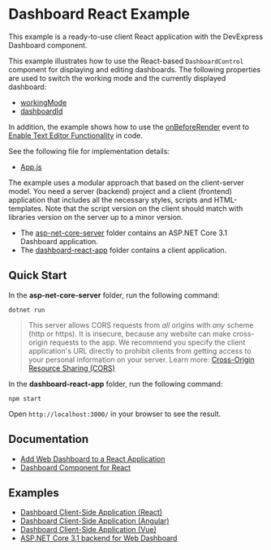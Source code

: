 # Dashboard React Example

This example is a ready-to-use client React application with the DevExpress Dashboard component.

This example illustrates how to use the React-based `DashboardControl` component for displaying and editing dashboards. The following properties are used to switch the working mode and the currently displayed dashboard: 

- [workingMode](https://docs.devexpress.com/Dashboard/js-DevExpress.Dashboard.DashboardControlOptions?v=20.2#js_devexpress_dashboard_dashboardcontroloptions_workingmode)
- [dashboardId](https://docs.devexpress.com/Dashboard/js-DevExpress.Dashboard.DashboardControlOptions?v=20.2#js_devexpress_dashboard_dashboardcontroloptions_dashboardid)

In addition, the example shows how to use the [onBeforeRender](https://docs.devexpress.com/Dashboard/js-DevExpress.Dashboard.DashboardControlOptions?v=20.2#js_devexpress_dashboard_dashboardcontroloptions_onbeforerender) event to [Enable Text Editor Functionality](https://docs.devexpress.com/Dashboard/401572/web-dashboard/create-dashboards-on-the-web/designing-dashboard-items/text-box/enable-text-editor-functionality) in code. 

See the following file for implementation details:

- [App.js](./dashboard-react-app/src/App.js)

The example uses a modular approach that based on the client-server model. You need a server (backend) project and a client (frontend) application that includes all the necessary styles, scripts and HTML-templates. Note that the script version on the client should match with libraries version on the server up to a minor version.

- The [asp-net-core-server](asp-net-core-server) folder contains an ASP.NET Core 3.1 Dashboard application.
- The [dashboard-react-app](dashboard-angular-app) folder contains a client application.

## Quick Start

In the **asp-net-core-server** folder, run the following command:

```
dotnet run
```
> This server allows CORS requests from _all_ origins with _any_ scheme (http or https). It is insecure, because any website can make cross-origin requests to the app. We recommend you specify the client application's URL directly to prohibit clients from getting access to your personal information on your server. Learn more: [Cross-Origin Resource Sharing (CORS)](https://docs.devexpress.com/Dashboard/400709)

In the **dashboard-react-app** folder, run the following command:

```
npm start
```

Open ```http://localhost:3000/``` in your browser to see the result.

## Documentation
- [Add Web Dashboard to a React Application](https://docs.devexpress.com/Dashboard/400683/web-dashboard/dashboard-component-for-react/add-web-dashboard-to-a-react-application?v=20.2)
- [Dashboard Component for React](https://docs.devexpress.com/Dashboard/401977/web-dashboard/dashboard-component-for-react?v=20.2)

## Examples
- [Dashboard Client-Side Application (React)](https://github.com/DevExpress-Examples/dashboard-react-app)
- [Dashboard Client-Side Application (Angular)](https://github.com/DevExpress-Examples/dashboard-angular-app)
- [Dashboard Client-Side Application (Vue)](https://github.com/DevExpress-Examples/dashboard-vue-app)
- [ASP.NET Core 3.1 backend for Web Dashboard](https://github.com/DevExpress-Examples/asp-net-core-dashboard-backend)
